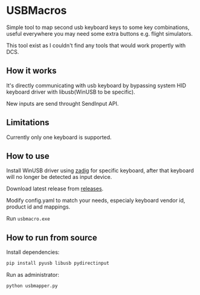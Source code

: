 # USBMacros

Simple tool to map second usb keyboard keys to some key combinations, useful everywhere you may need some extra buttons e.g. flight simulators.

This tool exist as I couldn't find any tools that would work propertly with DCS.


## How it works

It's directly communicating with usb keyboard by bypassing system HID keyboard driver with libusb(WinUSB to be specific). 

New inputs are send throught SendInput API.

## Limitations

Currently only one keyboard is supported.

## How to use

Install WinUSB driver using [zadig](https://zadig.akeo.ie/) for specific keyboard, after that keyboard will no longer be detected as input device. 

Download latest release from [releases](https://github.com/Timu5/usbmacros/releases).

Modify config.yaml to match your needs, especialy keyboard vendor id, product id and mappings.

Run `usbmacro.exe`


## How to run from source

Install dependencies: 
```sh
pip install pyusb libusb pydirectinput
```

Run as administrator:
```sh
python usbmapper.py
```


